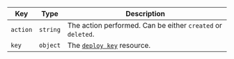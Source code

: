 Key | Type | Description
----|------|-------------
`action` |`string` | The action performed. Can be either `created` or `deleted`.
`key` |`object` | The [`deploy key`](/rest/reference/deployments#get-a-deploy-key) resource.

